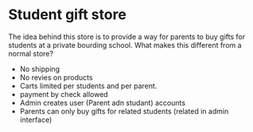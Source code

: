 # Student gift store

The idea behind this store is to provide a way for parents to buy gifts for students at a private bourding school.
What makes this different from a normal store?
* No shipping
* No revies on products
* Carts limited per students and per parent.
* payment by check allowed
* Admin creates user (Parent adn studant) accounts
* Parents can only buy gifts for related students (related in admin interface)
